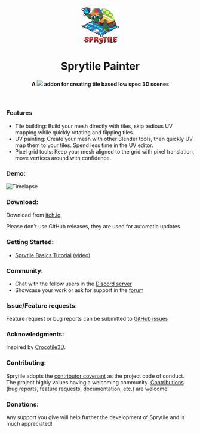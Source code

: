 <p align="center">
    <img src="sprytile-logo.png?raw=true" height="100px"/>
    <h1 align="center">Sprytile Painter</h1>
    <h4 align="center">
        A <img src="https://download.blender.org/institute/logos/blender-socket.png" height="20px"/> addon for creating tile based low spec 3D scenes
    </h4>
  <br>
</p>

### Features

* Tile building: Build your mesh directly with tiles, skip tedious UV mapping while quickly rotating and flipping tiles.
* UV painting: Create your mesh with other Blender tools, then quickly UV map them to your tiles. Spend less time in the UV editor.
* Pixel grid tools: Keep your mesh aligned to the grid with pixel translation, move vertices around with confidence.

### Demo:

![Timelapse](https://img.itch.io/aW1hZ2UvOTg5NjYvNTE3NTczLmdpZg==/250x600/mDFwN0.gif)

### Download:

Download from [itch.io](https://chemikhazi.itch.io/sprytile).

Please don't use GitHub releases, they are used for automatic updates.

### Getting Started:

* [Sprytile Basics Tutorial](http://docs.sprytile.xyz/quick-start/) ([video](https://youtu.be/-ezYZgMp-R0))

### Community:

* Chat with the fellow users in the [Discord server](https://discordapp.com/invite/Xj4Bc4U)
* Showcase your work or ask for support in the [forum](https://chemikhazi.itch.io/sprytile/community)

### Issue/Feature requests:

Feature request or bug reports can be submitted to [GitHub issues](https://github.com/Sprytile/Sprytile/issues)

### Acknowledgments:

Inspired by [Crocotile3D](http://www.crocotile3d.com/). 

### Contributing:

Sprytile adopts the [contributor covenant](CodeOfConduct.md) as the project code of conduct. The project highly values having a welcoming community. [Contributions](contributing.md) (bug reports, feature requests, documentation, etc.) are welcome!

### Donations:

Any support you give will help further the development of Sprytile and is much appreciated!
